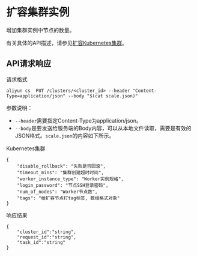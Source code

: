 # 扩容集群实例

增加集群实例中节点的数量。

有关具体的API描述，请参见[扩容Kubernetes集群](/intl.zh-CN/API参考/集群/扩容集群/扩容Kubernetes集群.md)。

## API请求响应

请求格式

```
aliyun cs  PUT /clusters/<cluster_id> --header "Content-Type=application/json" --body "$(cat scale.json)"
```

参数说明：

-   `--header`需要指定Content-Type为application/json。
-   `--body`是要发送给服务端的Body内容，可以从本地文件读取，需要是有效的JSON格式。`scale.json`的内容如下所示。

Kubernetes集群

```
{
    "disable_rollback": "失败是否回滚",
    "timeout_mins": "集群创建超时时间",
    "worker_instance_type": "Worker实例规格",
    "login_password": "节点SSH登录密码",    
    "num_of_nodes": "Worker节点数",
    "tags": "给扩容节点打tag标签, 数组格式对象"
}
```

响应结果

```
{
    "cluster_id":"string",
    "request_id":"string",
    "task_id":"string"
}
```

